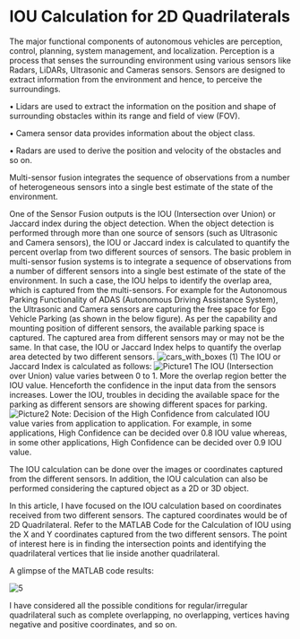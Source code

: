 # IOU Calculation for 2D Quadrilaterals
The major functional components of autonomous vehicles are perception, control,
planning, system management, and localization. Perception is a process that senses the
surrounding environment using various sensors like Radars, LiDARs, Ultrasonic and
Cameras sensors.
Sensors are designed to extract information from the environment and hence, to perceive the surroundings.

•         Lidars are used to extract the information on the position and shape of surrounding obstacles within its range and field of view (FOV).

•         Camera sensor data provides information about the object class.

•         Radars are used to derive the position and velocity of the obstacles and so on.

Multi-sensor fusion integrates the sequence of observations from a number of heterogeneous sensors into a single best estimate of the state of the environment.
 
One of the Sensor Fusion outputs is the IOU (Intersection over Union) or Jaccard index during the object detection. When the object detection is performed through more than one source of sensors (such as Ultrasonic and Camera sensors), the IOU or Jaccard index is calculated to quantify the percent overlap from two different sources of sensors.
The basic problem in multi-sensor fusion systems is to integrate a sequence of
observations from a number of different sensors into a single best estimate of the state
of the environment.
In such a case, the IOU helps to identify the overlap area, which is captured from the multi-sensors.
For example for the Autonomous Parking Functionality of ADAS (Autonomous Driving Assistance System), the Ultrasonic and Camera sensors are capturing the free space for Ego Vehicle Parking (as shown in the below figure). As per the capability and mounting position of different sensors, the available parking space is captured. The captured area from different sensors may or may not be the same. In that case, the IOU or Jaccard Index helps to quantify the overlap area detected by two different sensors. 
![cars_with_boxes (1)](https://user-images.githubusercontent.com/58618142/135723861-aaf32292-40c8-4d3c-9636-7531ec62e825.png)
The IOU or Jaccard Index is calculated as follows:
![Picture1](https://user-images.githubusercontent.com/58618142/135723967-3fde63b0-ae6b-4985-a753-926ba28e70c0.png)
The IOU (Intersection over Union) value varies between 0 to 1. More the overlap region better the IOU value.  Henceforth the confidence in the input data from the sensors increases. Lower the IOU, troubles in deciding the available space for the parking as different sensors are showing different spaces for parking.
![Picture2](https://user-images.githubusercontent.com/58618142/135724005-29f5652b-fa8c-49eb-ad07-3571920b9633.png)
Note: Decision of the High Confidence from calculated IOU value varies from application to application. For example, in some applications, High Confidence can be decided over 0.8 IOU value whereas, in some other applications, High Confidence can be decided over 0.9 IOU value.
 
The IOU calculation can be done over the images or coordinates captured from the different sensors.  In addition, the IOU calculation can also be performed considering the captured object as a 2D or 3D object.
 
In this article, I have focused on the IOU calculation based on coordinates received from two different sensors. The captured coordinates would be of 2D Quadrilateral.
Refer to the MATLAB Code for the Calculation of IOU using the X and Y coordinates captured from the two different sensors. The point of interest here is in finding the intersection points and identifying the quadrilateral vertices that lie inside another quadrilateral.

A glimpse of the MATLAB code results:

![5](https://user-images.githubusercontent.com/58618142/135724018-7a62b1e0-a77b-4065-8dad-ee21cb684015.png)

I have considered all the possible conditions for regular/irregular quadrilateral such as complete overlapping, no overlapping, vertices having negative and positive coordinates, and so on.
